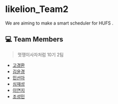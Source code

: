 # likelion_Team2
We are aiming to make a smart scheduler for HUFS .

## :computer: Team Members

> 멋쟁이사자처럼 10기 2팀

- [고경환](https://github.com/kyunghwan1207)
- [김윤경](https://github.com/Yoonkyoungme)
- [민선아](https://github.com/hotsun1508)
- [심재성](https://github.com/simjaesung)
- [이연지](https://github.com/lee-yeonji)
- [조성민]()

